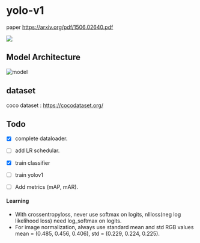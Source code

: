 # yolo-v1
paper https://arxiv.org/pdf/1506.02640.pdf

![](https://miro.medium.com/v2/resize:fit:735/1*9nikM2b0u-m67SJpQXftKA.png)

## Model Architecture
![model](https://production-media.paperswithcode.com/methods/Screen_Shot_2020-06-24_at_12.22.30_PM.png)

## dataset
  coco dataset : https://cocodataset.org/

## Todo
- [x] complete dataloader.
- [ ] add LR schedular.
- [x] train classifier
- [ ] train yolov1
- [ ] Add metrics (mAP, mAR).


#### Learning
- With crossentropyloss, never use softmax on logits, nllloss(neg log likelihood loss) need log_softmax on logits.
- For image normalization, always use standard mean and std RGB values mean = (0.485, 0.456, 0.406), std = (0.229, 0.224, 0.225).